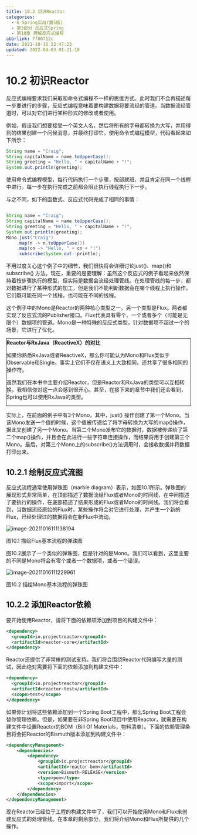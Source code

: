 ```yaml
---
title: 10.2 初识Reactor
categories: 
  - 6 Spring实战(第5版)
  - 第3部分 反应式Spring
  - 第10章 理解反应式编程
abbrlink: 7f00712c
date: 2021-10-16 22:47:23
updated: 2022-04-03 01:21:18
---
```

# 10.2 初识Reactor
反应式编程要求我们采取和命令式编程不一样的思维方式。此时我们不会再描述每一步要进行的步骤，反应式编程意味着要构建数据将要流经的管道。当数据流经管道时，可以对它们进行某种形式的修改或者使用。

例如，假设我们想要接受一个英文人名，然后将所有的字母都转换为大写，并用得到的结果创建一个问候消息，并最终打印它。使用命令式编程模型，代码看起来如下所示：

```java
String name = "Craig";
String capitalName = name.toUpperCase();
String greeting = "Hello, " + capitalName + "!";
System.out.println(greeting);
```

使用命令式编程模型，每行代码执行一个步骤，按部就班，并且肯定在同一个线程中进行。每一步在执行完成之前都会阻止执行线程执行下一步。

与之不同，如下的函数式、反应式代码完成了相同的事情：

```java

String name = "Craig";
String capitalName = name.toUpperCase();
String greeting = "Hello, " + capitalName + "!";
System.out.println(greeting);
Mono.just("Craig")
    .map(n -> n.toUpperCase())
    .map(cn -> "Hello, " + cn + "!")
    .subscribe(System.out::println);
```

不用过度关心这个例子中的细节，我们很快将会详细讨论just()、map()和subscribe() 方法。现在，重要的是要理解：虽然这个反应式的例子看起来依然保持着按步骤执行的模型，但实际是数据会流经处理管线。在处理管线的每一步，都对数据进行了某种形式的加工，但是我们不能判断数据会在哪个线程上执行操作。它们既可能在同一个线程，也可能在不同的线程。

这个例子中的Mono是Reactor的两种核心类型之一，另一个类型是Flux。两者都实现了反应式流的Publisher接口。Flux代表具有零个、一个或者多个（可能是无限个）数据项的管道。Mono是一种特殊的反应式类型，针对数据项不超过一个的场景，它进行了优化。

<div style="border:1px solid;"><strong>Reactor与RxJava（ReactiveX）的对比</strong><p>如果你熟悉RxJava或者ReactiveX，那么你可能认为Mono和Flux类似于Observable和Single。事实上它们不仅在语义上大致相同，还共享了很多相同的操作符。</p><p>虽然我们在本书中主要介绍Reactor，但是Reactor和RxJava的类型可以互相转换，我相信你对这一点会感到很开心。甚至，在接下来的章节中我们还会看到，Spring也可以使用RxJava的类型。</p></div>

实际上，在前面的例子中有3个Mono。其中，just() 操作创建了第一个Mono。当该Mono发送一个值的时候，这个值被传递给了将字母转换为大写的map()操作，据此又创建了另一个Mono。当第二个Mono发布它的数据时，数据被传递给了第二个map()操作，并且会在此进行一些字符串连接操作，而结果将用于创建第三个Mono。最后，对第三个Mono上的subscribe()方法调用时，会接收数据并将数据打印出来。

## 10.2.1 绘制反应式流图
反应式流程通常使用弹珠图（marble diagram）表示，如图10.1所示。弹珠图的展现形式非常简单，在顶部描述了数据流经Flux或者Mono的时间线，在中间描述了要执行的操作，在底部描述了结果形成的Flux或者Mono的时间线。我们将会看到，当数据流经原始的Flux时，某些操作将会对它进行处理，并产生一个新的Flux，已经处理过的数据将会在新Flux中流动。

![image-20211016111138194](https://gitee.com/XiaoLan223/images/raw/master/Blog/Sum/20211016111138.png)

图10.1 描绘Flux基本流程的弹珠图

图10.2展示了一个类似的弹珠图，但是针对的是Mono。我们可以看到，这里主要的不同是Mono将会有零个或者一个数据项，或者一个错误。

![image-20211016111229961](https://gitee.com/XiaoLan223/images/raw/master/Blog/Sum/20211016111230.png)

图10.2 描绘Mono基本流程的弹珠图

## 10.2.2 添加Reactor依赖
要开始使用Reactor，请将下面的依赖项添加到项目的构建文件中：

```xml
<dependency>
  <groupId>io.projectreactor</groupId>
  <artifactId>reactor-core</artifactId>
</dependency>
```

Reactor还提供了非常棒的测试支持。我们将会围绕Reactor代码编写大量的测试，因此绝对需要将下面的依赖添加到构建文件中：

```xml
<dependency>
  <groupId>io.projectreactor</groupId>
  <artifactId>reactor-test</artifactId>
  <scope>test</scope>
</dependency>
```

如果你计划将这些依赖添加到一个Spring Boot工程中，那么Spring Boot工程会替你管理依赖。但是，如果要在非Spring Boot项目中使用Reactor，就需要在构建文件中设置Reactor的BOM（Bill Of Materials，物料清单）。下面的依赖管理条目将会把Reactor的Bismuth版本添加到构建文件中：

```xml
<dependencyManagement>
    <dependencies>
        <dependency>
            <groupId>io.projectreactor</groupId>
            <artifactId>reactor-bom</artifactId>
            <version>Bismuth-RELEASE</version>
            <type>pom</type>
            <scope>import</scope>
        </dependency>
    </dependencies>
</dependencyManagement>
```

现在Reactor已经位于工程的构建文件中了，我们可以开始使用Mono和Flux来创建反应式的处理管线。在本章的剩余部分，我们将介绍Mono和Flux所提供的几个操作。
